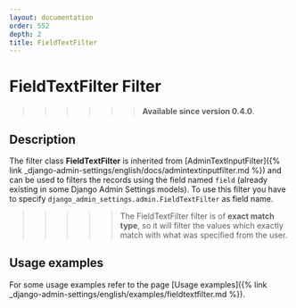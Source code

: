 ```yaml
---
layout: documentation
order: 552
depth: 2
title: FieldTextFilter
---
```

# FieldTextFilter Filter

>>>>>> **Available since version 0.4.0**.

## Description

The filter class **FieldTextFilter** is inherited from
[AdminTextInputFilter]({% link _django-admin-settings/english/docs/admintextinputfilter.md %})
and can be used to filters the records using the field named `field`
(already existing in some Django Admin Settings models).
To use this filter you have to specify `django_admin_settings.admin.FieldTextFilter` as field name.

>>>>> The FieldTextFilter filter is of **exact match type**, so it will filter the values
>>>>> which exactly match with what was specified from the user.

## Usage examples

For some usage examples refer to the page [Usage examples]({% link _django-admin-settings/english/examples/fieldtextfilter.md %}).
